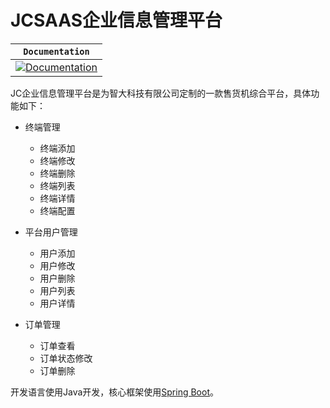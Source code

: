 # JCSAAS企业信息管理平台

**`Documentation`** |
------------------- |
[![Documentation](https://img.shields.io/badge/api-reference-blue.svg)](https://www.jenche.cn/api_docs/) |

JC企业信息管理平台是为智大科技有限公司定制的一款售货机综合平台，具体功能如下：

+ 终端管理
    + 终端添加
    + 终端修改
    + 终端删除
    + 终端列表
    + 终端详情
    + 终端配置
    
+ 平台用户管理
    + 用户添加 
    + 用户修改
    + 用户删除
    + 用户列表
    + 用户详情
 
+ 订单管理
    + 订单查看
    + 订单状态修改
    + 订单删除
  
开发语言使用Java开发，核心框架使用[Spring Boot](http://www.spring.io)。

